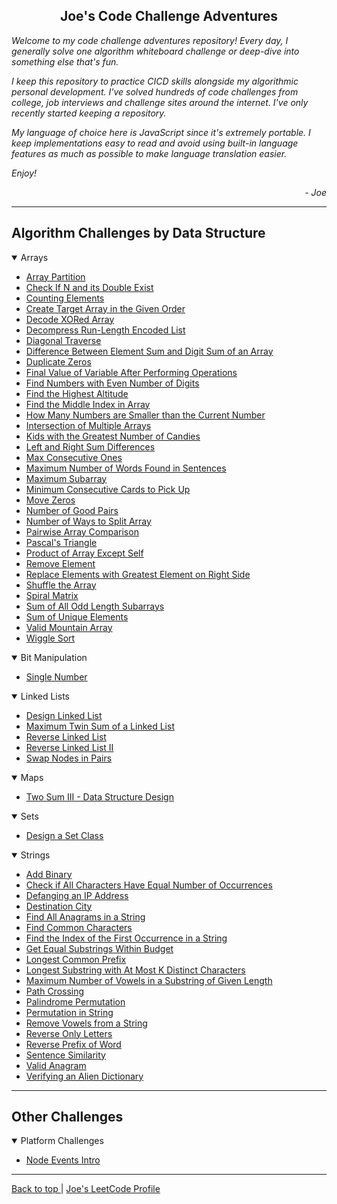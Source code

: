 <section id="top">
    <h2 align="center"> Joe's Code Challenge Adventures </h2>
    <p> <em>
        Welcome to my code challenge adventures repository!
        Every day, I generally solve one algorithm whiteboard challenge or
        deep-dive into something else that's fun.
        </em> </p>
    <p> <em>
        I keep this repository to practice CICD skills alongside my algorithmic
        personal development.
        I've solved hundreds of code challenges from college, job interviews and
        challenge sites around the internet.
        I've only recently started keeping a repository.
        </em> </p>
    <p><em>
        My language of choice here is JavaScript since it's extremely portable.
        I keep implementations easy to read and avoid using built-in language
        features as much as possible to make language translation easier.
        </em></p>
    <p><em>
        Enjoy!
        </em></p>
    <div align="right">
        <em> - Joe </em>
    </div>
</section>

<hr />

## Algorithm Challenges by Data Structure

<details open>
    <summary> Arrays </summary>
    <ul>
    <li>
        <a href="./js/algo-challenges/array-partition">Array Partition</a>
    </li>
    <li>
        <a href="./js/algo-challenges/check-if-n-and-its-double-exist">Check If N and its Double Exist</a>
    </li>
    <li>
        <a href="./js/algo-challenges/counting-elements">Counting Elements</a>
    </li>
    <li>
        <a href="./js/algo-challenges/create-target-array-in-the-given-order">Create Target Array in the Given Order</a>
    </li>
    <li>
        <a href="./js/algo-challenges/decode-xored-array">Decode XORed Array</a>
    </li>
    <li>
        <a href="./js/algo-challenges/decompress-run-length-encoded-list">Decompress Run-Length Encoded List</a>
    </li>
    <li>
        <a href="./js/algo-challenges/diagonal-traverse">Diagonal Traverse</a>
    </li>
    <li>
        <a href="./js/algo-challenges/difference-between-element-sum-and-digit-sum-of-an-array">Difference Between Element Sum and Digit Sum of an Array</a>
    </li>
    <li>
        <a href="./js/algo-challenges/duplicate-zeros">Duplicate Zeros</a>
    </li>
    <li>
        <a href="./js/algo-challenges/final-value-of-variable-after-performing-operations">Final Value of Variable After Performing Operations</a>
    </li>
    <li>
        <a href="./js/algo-challenges/find-numbers-with-even-number-of-digits">Find Numbers with Even Number of Digits</a>
    </li>
    <li>
        <a href="./js/algo-challenges/find-the-highest-altitude">Find the Highest Altitude</a>
    </li>
    <li>
        <a href="./js/algo-challenges/find-the-middle-index-in-array">Find the Middle Index in Array</a>
    </li>
    <li>
        <a href="./js/algo-challenges/how-many-numbers-are-smaller-than-the-current-number">How Many Numbers are Smaller than the Current Number</a>
    </li>
    <li>
        <a href="./js/algo-challenges/intersection-of-multiple-arrays">Intersection of Multiple Arrays</a>
    </li>
    <li>
        <a href="./js/algo-challenges/kids-with-the-greatest-number-of-candies">Kids with the Greatest Number of Candies</a>
    </li>
    <li>
        <a href="./js/algo-challenges/left-and-right-sum-differences">Left and Right Sum Differences</a>
    </li>
    <li>
        <a href="./js/algo-challenges/max-consecutive-ones">Max Consecutive Ones</a>
    </li>
    <li>
        <a href="./js/algo-challenges/maximum-number-of-words-found-in-sentences">Maximum Number of Words Found in Sentences</a>
    </li>
    <li>
        <a href="./js/algo-challenges/maximum-subarray">Maximum Subarray</a>
    </li>
    <li>
        <a href="./js/algo-challenges/minimum-consecutive-cards-to-pick-up">Minimum Consecutive Cards to Pick Up</a>
    </li>
    <li>
        <a href="./js/algo-challenges/move-zeros">Move Zeros</a>
    </li>
    <li>
        <a href="./js/algo-challenges/number-of-good-pairs">Number of Good Pairs</a>
    </li>
    <li>
        <a href="./js/algo-challenges/number-of-ways-to-split-array">Number of Ways to Split Array</a>
    </li>
    <li>
        <a href="./js/algo-challenges/pairwise-array-comparison">Pairwise Array Comparison</a>
    </li>
    <li>
        <a href="./js/algo-challenges/pascals-triangle">Pascal's Triangle</a>
    </li>
    <li>
        <a href="./js/algo-challenges/product-of-array-except-self">Product of Array Except Self</a>
    </li>
    <li>
        <a href="./js/algo-challenges/remove-element">Remove Element</a>
    </li>
    <li>
        <a href="./js/algo-challenges/replace-elements-with-greatest-element-on-right-side">Replace Elements with Greatest Element on Right Side</a>
    </li>
    <li>
        <a href="./js/algo-challenges/shuffle-the-array">Shuffle the Array</a>
    </li>
    <li>
        <a href="./js/algo-challenges/spiral-matrix">Spiral Matrix</a>
    </li>
    <li>
        <a href="./js/algo-challenges/sum-of-all-odd-length-subarrays">Sum of All Odd Length Subarrays</a>
    </li>
    <li>
        <a href="./js/algo-challenges/sum-of-unique-elements">Sum of Unique Elements</a>
    </li>
    <li>
        <a href="./js/algo-challenges/valid-mountain-array">Valid Mountain Array</a>
    </li>
    <li>
        <a href="./js/algo-challenges/wiggle-sort">Wiggle Sort</a>
    </li>
    </ul>
</details>
<details open>
    <summary> Bit Manipulation </summary>
    <ul>
    <li>
        <a href="./js/algo-challenges/single-number">Single Number</a>
    </li>
    </ul>
</details>
<details open>
    <summary> Linked Lists </summary>
    <ul>
    <li>
        <a href="./js/ds-challenges/design-linked-list">Design Linked List</a>
    </li>
    <li>
        <a href="./js/algo-challenges/maximum-twin-sum-of-a-linked-list">Maximum Twin Sum of a Linked List</a>
    </li>
    <li>
        <a href="./js/algo-challenges/reverse-linked-list">Reverse Linked List</a>
    </li>
    <li>
        <a href="./js/algo-challenges/reverse-linked-list-ii">Reverse Linked List II</a>
    </li>
    <li>
        <a href="./js/algo-challenges/swap-nodes-in-pairs">Swap Nodes in Pairs</a>
    </li>
    </ul>
</details>
<details open>
    <summary> Maps </summary>
    <ul>
    <li>
        <a href="./js/ds-challenges/two-sum-iii-data-structure-design">Two Sum III - Data Structure Design</a>
    </li>
    </ul>
</details>
<details open>
    <summary> Sets </summary>
    <ul>
    <li>
        <a href="./js/ds-challenges/design-a-set-class">Design a Set Class</a>
    </li>
    </ul>
</details>
<details open>
    <summary> Strings </summary>
    <ul>
    <li>
        <a href="./js/algo-challenges/add-binary">Add Binary</a>
    </li>
    <li>
        <a href="./js/algo-challenges/check-if-all-characters-have-equal-number-of-occurrences">Check if All Characters Have Equal Number of Occurrences</a>
    </li>
    <li>
        <a href="./js/algo-challenges/defanging-an-ip-address">Defanging an IP Address</a>
    </li>
    <li>
        <a href="./js/algo-challenges/destination-city">Destination City</a>
    </li>
    <li>
        <a href="./js/algo-challenges/find-all-anagrams-in-string">Find All Anagrams in a String</a>
    </li>
    <li>
        <a href="./js/algo-challenges/find-common-characters">Find Common Characters</a>
    </li>
    <li>
        <a href="./js/algo-challenges/find-the-index-of-the-first-occurrence-in-a-string">Find the Index of the First Occurrence in a String</a>
    </li>
    <li>
        <a href="./js/algo-challenges/get-equal-substrings-within-budget">Get Equal Substrings Within Budget</a>
    </li>
    <li>
        <a href="./js/algo-challenges/longest-common-prefix">Longest Common Prefix</a>
    </li>
    <li>
        <a href="./js/algo-challenges/longest-substring-with-at-most-k-distinct-characters">Longest Substring with At Most K Distinct Characters</a>
    </li>
    <li>
        <a href="./js/algo-challenges/maximum-number-of-vowels-in-a-substring-of-given-length">Maximum Number of Vowels in a Substring of Given Length</a>
    </li>
    <li>
        <a href="./js/algo-challenges/path-crossing">Path Crossing</a>
    </li>
    <li>
        <a href="./js/algo-challenges/palindrome-permutation">Palindrome Permutation</a>
    </li>
    <li>
        <a href="./js/algo-challenges/permutation-in-string">Permutation in String</a>
    </li>
    <li>
        <a href="./js/algo-challenges/remove-vowels-from-a-string">Remove Vowels from a String</a>
    </li>
    <li>
        <a href="./js/algo-challenges/reverse-only-letters">Reverse Only Letters</a>
    </li>
    <li>
        <a href="./js/algo-challenges/reverse-prefix-of-word">Reverse Prefix of Word</a>
    </li>
    <li>
        <a href="./js/algo-challenges/sentence-similarity">Sentence Similarity</a>
    </li>
    <li>
        <a href="./js/algo-challenges/valid-anagram">Valid Anagram</a>
    </li>
    <li>
        <a href="./js/algo-challenges/verifying-an-alien-dictionary">Verifying an Alien Dictionary</a>
    </li>
    </ul>
</details>

<hr />

## Other Challenges

<details open>
    <summary> Platform Challenges </summary>
    <ul>
        <li>
            <a href="./js/platform-challenges/node/node-events/intro">Node Events Intro</a>
        </li>
    </ul>
</details>
<hr />

<div id="footer-nav">
    <a href="#top"> Back to top </a> |
    <a href="https://leetcode.com/joeivans/"> Joe's LeetCode Profile </a>
</div>
